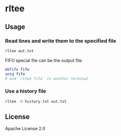 # rltee

## Usage

### Read lines and write them to the specified file

```sh
rltee out.txt
```

FIFO special file can be the output file.

```sh
mkfifo fifo
uniq fifo
# and `rltee fifo` in another terminal
```

### Use a history file

```sh
rltee -H history.txt out.txt
```

## License

Apache License 2.0